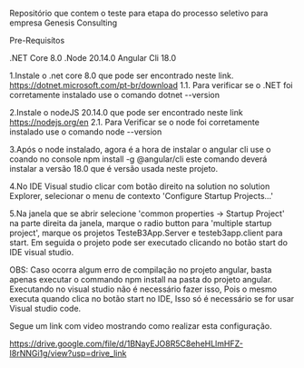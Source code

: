 Repositório que contem o teste para etapa do processo seletivo para empresa Genesis Consulting

Pre-Requisítos

.NET Core 8.0
.Node 20.14.0
Angular Cli 18.0

1.Instale o .net core 8.0 que pode ser encontrado neste link. https://dotnet.microsoft.com/pt-br/download
   1.1. Para verificar se o .NET foi corretamente instalado use o comando dotnet --version

2.Instale o nodeJS 20.14.0 que pode ser encontrado neste link https://nodejs.org/en
   2.1. Para Verificar se o node foi corretamente instalado use o comando node --version

3.Após o node instalado, agora é a hora de instalar o angular cli use o coando no console
  npm install -g @angular/cli
  este comando deverá instalar a versão 18.0 que é versão usada neste projeto.

4.No IDE Visual studio clicar com botão direito na solution no solution Explorer, selecionar o menu de contexto 'Configure Startup Projects...' 

5.Na janela que se abrir selecione 'common properties -> Startup Project' na parte direita da janela, marque o radio button para 'multiple startup project', marque os projetos TesteB3App.Server e testeb3app.client para start. 
Em seguida o projeto pode ser executado clicando no botão start do IDE visual studio.

OBS: Caso ocorra algum erro de compilação no projeto angular, basta apenas executar o commando npm install na pasta do projeto angular. Executando no visual studio não é necessário fazer isso,
Pois o mesmo executa quando clica no botão start no IDE, Isso só é necessário se for usar Visual studio code.

Segue um link com video mostrando como realizar esta configuração.

https://drive.google.com/file/d/1BNayEJO8R5C8eheHLlmHFZ-I8rNNGi1g/view?usp=drive_link 
